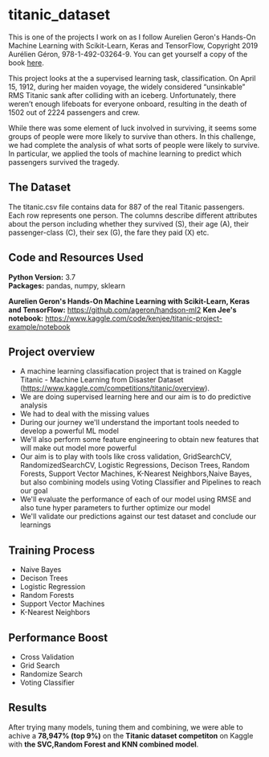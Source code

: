# titanic_dataset

This is one of the projects I work on as I follow Aurelien Geron's Hands-On Machine Learning with Scikit-Learn, Keras and TensorFlow, Copyright 2019 Aurélien Géron, 978-1-492-03264-9. You can get yourself a copy of the book [here](https://www.amazon.com/Hands-Machine-Learning-Scikit-Learn-TensorFlow/dp/1491962291).

This project looks at the a supervised learning task, classification. On April 15, 1912, during her maiden voyage, the widely considered “unsinkable” RMS Titanic sank after colliding with an iceberg. Unfortunately, there weren’t enough lifeboats for everyone onboard, resulting in the death of 1502 out of 2224 passengers and crew.

While there was some element of luck involved in surviving, it seems some groups of people were more likely to survive than others.
In this challenge, we had complete the analysis of what sorts of people were likely to survive. In particular, we applied the tools of machine learning to predict which passengers survived the tragedy. 

## The Dataset

The titanic.csv file contains data for 887 of the real Titanic passengers. Each row represents one person. The columns describe different attributes about the person including whether they survived (S), their age (A), their passenger-class (C), their sex (G), the fare they paid (X) etc.

## Code and Resources Used 
**Python Version:** 3.7  
**Packages:** pandas, numpy, sklearn

**Aurelien Geron's Hands-On Machine Learning with Scikit-Learn, Keras and TensorFlow:** https://github.com/ageron/handson-ml2
**Ken Jee's notebook:** https://www.kaggle.com/code/kenjee/titanic-project-example/notebook

## Project overview

* A machine learning classifiacation project that is trained on Kaggle Titanic - Machine Learning from Disaster Dataset (https://www.kaggle.com/competitions/titanic/overview).
* We are doing supervised learning here and our aim is to do predictive analysis
* We had to deal with the missing values
* During our journey we'll understand the important tools needed to develop a powerful ML model
* We'll also perform some feature engineering to obtain new features that will make out model more powerful
* Our aim is to play with tools like cross validation, GridSearchCV, RandomizedSearchCV, Logistic Regressions, Decison Trees, Random Forests, Support Vector Machines, K-Nearest Neighbors,Naive Bayes, but also combining models using Voting Classifier and Pipelines to reach our goal
* We'll evaluate the performance of each of our model using RMSE and also tune hyper parameters to further optimize our model
* We'll validate our predictions against our test dataset and conclude our learnings


 ## Training Process
  * Naive Bayes 
  * Decison Trees
  * Logistic Regression
  * Random Forests
  * Support Vector Machines
  * K-Nearest Neighbors

   
 ## Performance Boost
   * Cross Validation  
   * Grid Search 
   * Randomize Search
   * Voting Classifier

## Results 
After trying many models, tuning them and combining, we were able to achive a **78,947% (top 9%)** on the **Titanic dataset competiton** on Kaggle with **the SVC,Random Forest and KNN combined model**.
